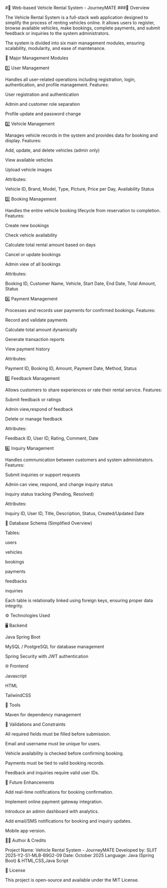 #🚗 Web-based Vehicle Rental System - JourneyMATE
###📘 Overview

The Vehicle Rental System is a full-stack web application designed to simplify the process of renting vehicles online.
It allows users to register, browse available vehicles, make bookings, complete payments, and submit feedback or inquiries to the system administrators.

The system is divided into six main management modules, ensuring scalability, modularity, and ease of maintenance.

🧩 Major Management Modules

1️⃣ User Management

Handles all user-related operations including registration, login, authentication, and profile management.
Features:

User registration and authentication

Admin and customer role separation

Profile update and password change

2️⃣ Vehicle Management

Manages vehicle records in the system and provides data for booking and display.
Features:

Add, update, and delete vehicles (admin only)

View available vehicles

Upload vehicle images

Attributes:

Vehicle ID, Brand, Model, Type, Picture, Price per Day, Availability Status

3️⃣ Booking Management

Handles the entire vehicle booking lifecycle from reservation to completion.
Features:

Create new bookings

Check vehicle availability

Calculate total rental amount based on days

Cancel or update bookings

Admin view of all bookings

Attributes:

Booking ID, Customer Name, Vehicle, Start Date, End Date, Total Amount, Status

4️⃣ Payment Management

Processes and records user payments for confirmed bookings.
Features:

Record and validate payments

Calculate total amount dynamically

Generate transaction reports

View payment history

Attributes:

Payment ID, Booking ID, Amount, Payment Date, Method, Status

5️⃣ Feedback Management

Allows customers to share experiences or rate their rental service.
Features:

Submit feedback or ratings

Admin view,respond of feedback 

Delete or manage feedback

Attributes:

Feedback ID, User ID, Rating, Comment, Date

6️⃣ Inquiry Management

Handles communication between customers and system administrators.
Features:

Submit inquiries or support requests

Admin can view, respond, and change inquiry status

Inquiry status tracking (Pending, Resolved)

Attributes:

Inquiry ID, User ID, Title, Description, Status, Created/Updated Date

🧱 Database Schema (Simplified Overview)

Tables:

users

vehicles

bookings

payments

feedbacks

inquiries

Each table is relationally linked using foreign keys, ensuring proper data integrity.

⚙️ Technologies Used

🖥️ Backend

Java Spring Boot

MySQL / PostgreSQL for database management

Spring Security with JWT authentication

🌐 Frontend

Javascript 

HTML

TailwindCSS

🧰 Tools

Maven for dependency management


🧰 Validations and Constraints

All required fields must be filled before submission.

Email and username must be unique for users.

Vehicle availability is checked before confirming booking.

Payments must be tied to valid booking records.

Feedback and inquiries require valid user IDs.

🚀 Future Enhancements

Add real-time notifications for booking confirmation.

Implement online payment gateway integration.

Introduce an admin dashboard with analytics.

Add email/SMS notifications for booking and inquiry updates.

Mobile app version.

👨‍💻 Author & Credits

Project Name: Vehicle Rental System - JourneyMATE
Developed by: SLIIT 2025-Y2-S1-MLB-B9G2-09
Date: October 2025
Language: Java (Spring Boot) & HTML,CSS,Java Script

🏁 License

This project is open-source and available under the MIT License.
